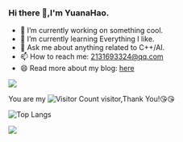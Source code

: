 ### Hi there 👋,I'm YuanaHao.

- 🔭 I’m currently working on something cool.
- 🌱 I’m currently learning Everything I like.
- 💬 Ask me about anything related to C++/AI.
- 📫 How to reach me: 2131693324@qq.com
- 😄 Read more about my blog: [here](yuanahao.github.io)

![](https://github-readme-stats.vercel.app/api?username=YuanaHao&show_icons=true&theme=transparent)

You are my ![Visitor Count](https://profile-counter.glitch.me/YuanaHao/count.svg) visitor,Thank You!:kissing_heart::kissing_heart:

![Top Langs](https://github-readme-stats.vercel.app/api/top-langs/?username=YuanaHao&layout=compact&theme=tokyonight)  

![](https://github-readme-activity-graph.cyclic.app/graph?username=YuanaHao&theme=dracula)  